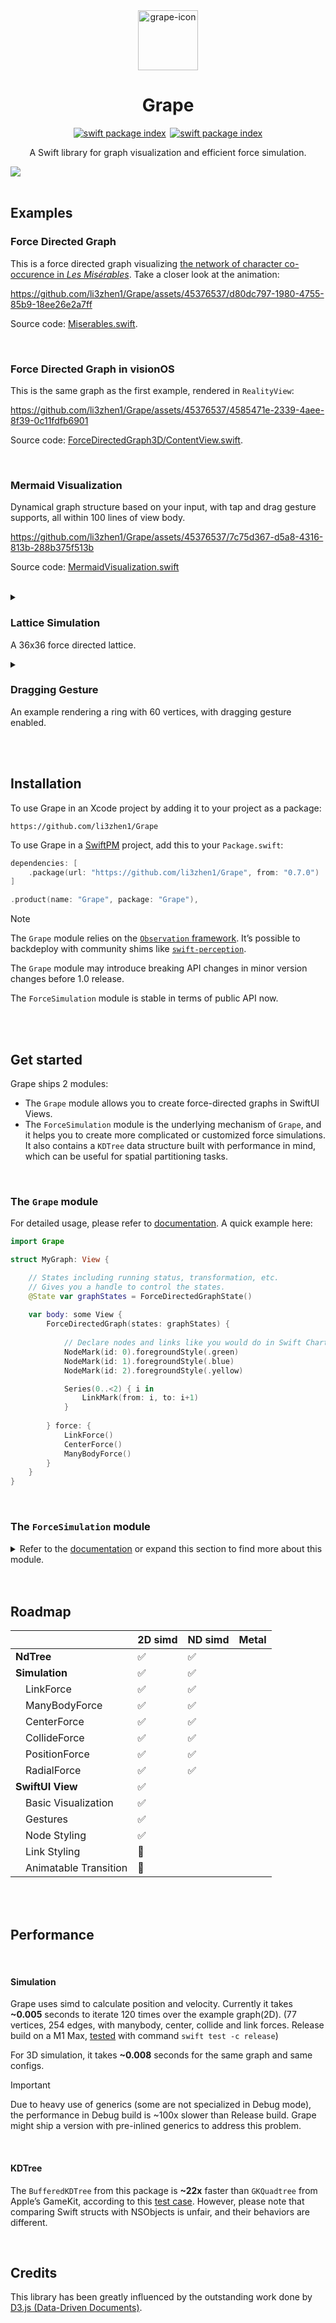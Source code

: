 <div align="center">
  <img alt="grape-icon" src="https://github.com/li3zhen1/Grape/assets/45376537/4ab08ea1-22e6-4fe8-ab2b-99ae325b46a6" height="96">
  <h1 align="center">Grape</h1>

</div>

<p align="center">
  <a href="https://swiftpackageindex.com/li3zhen1/Grape"><img src="https://img.shields.io/endpoint?color=FA7343&url=https://swiftpackageindex.com/api/packages/li3zhen1/Grape/badge?type=platforms" alt="swift package index"></a>&thinsp;
  <a href="https://swiftpackageindex.com/li3zhen1/Grape"><img src="https://img.shields.io/endpoint?color=FA7343&url=https://swiftpackageindex.com/api/packages/li3zhen1/Grape/badge?type=swift-versions" alt="swift package index"></a>
</p>

<p align="center">A Swift library for graph visualization and efficient force simulation.</p>
  
<picture alt="example of grape">
  <source srcset="https://github.com/li3zhen1/Grape/assets/45376537/6703480d-5737-4a8e-bc08-92d8676456da" media="(prefers-color-scheme: dark)">
  <source srcset="https://github.com/li3zhen1/Grape/assets/45376537/22988cfb-8e01-49b7-a55b-b476fcd9de7c" media="(prefers-color-scheme: light)">
  <img src="https://github.com/li3zhen1/Grape/assets/45376537/22988cfb-8e01-49b7-a55b-b476fcd9de7c">
</picture>

<br/>
<br/>

## Examples

### Force Directed Graph
This is a force directed graph visualizing [the network of character co-occurence in _Les Misérables_](https://observablehq.com/@d3/force-directed-graph-component). Take a closer look at the animation:



https://github.com/li3zhen1/Grape/assets/45376537/d80dc797-1980-4755-85b9-18ee26e2a7ff



Source code: [Miserables.swift](https://github.com/li3zhen1/Grape/blob/main/Examples/ForceDirectedGraphExample/ForceDirectedGraphExample/Miserables.swift). 



<br/>

### Force Directed Graph in visionOS

This is the same graph as the first example, rendered in `RealityView`:



https://github.com/li3zhen1/Grape/assets/45376537/4585471e-2339-4aee-8f39-0c11fdfb6901



Source code: [ForceDirectedGraph3D/ContentView.swift](https://github.com/li3zhen1/Grape/blob/main/Examples/ForceDirectedGraph3D/ForceDirectedGraph3D/ContentView.swift).


<br/>


### Mermaid Visualization

Dynamical graph structure based on your input, with tap and drag gesture supports, all within 100 lines of view body.

https://github.com/li3zhen1/Grape/assets/45376537/7c75d367-d5a8-4316-813b-288b375f513b



Source code: [MermaidVisualization.swift](https://github.com/li3zhen1/Grape/blob/main/Examples/ForceDirectedGraphExample/ForceDirectedGraphExample/MermaidVisualization.swift)

<br/>

<details>
  <summary>
    
### Lattice Simulation

A 36x36 force directed lattice.

</summary>

https://github.com/li3zhen1/Grape/assets/45376537/5b76fddc-dd5c-4d35-bced-29c01269dd2b

Source code: [Lattice.swift](https://github.com/li3zhen1/Grape/blob/main/Examples/ForceDirectedGraphExample/ForceDirectedGraphExample/Lattice.swift)

</details>

<details>
  <summary>

### Dragging Gesture

An example rendering a ring with 60 vertices, with dragging gesture enabled.

</summary>

https://github.com/li3zhen1/Grape/assets/45376537/73213e7f-73ee-44f3-9b3e-7e58355045d2

Source code: [MyRing.swift](https://github.com/li3zhen1/Grape/blob/main/Examples/ForceDirectedGraphExample/ForceDirectedGraphExample/MyRing.swift)
</details>

<br/>

<br/>


## Installation

To use Grape in an Xcode project by adding it to your project as a package:

```
https://github.com/li3zhen1/Grape
```

To use Grape in a [SwiftPM](https://swift.org/package-manager/) project, add this to your `Package.swift`:

``` swift
dependencies: [
    .package(url: "https://github.com/li3zhen1/Grape", from: "0.7.0")
]
```

```swift
.product(name: "Grape", package: "Grape"),
```

> [!NOTE]
> The `Grape` module relies on the [`Observation` framework](https://developer.apple.com/documentation/observation). It’s possible to backdeploy with community shims like [`swift-perception`](https://github.com/pointfreeco/swift-perception).
> 
> The `Grape` module may introduce breaking API changes in minor version changes before 1.0 release.
>
> The `ForceSimulation` module is stable in terms of public API now.

<br/>

<br/>

## Get started

Grape ships 2 modules:

- The `Grape` module allows you to create force-directed graphs in SwiftUI Views.
- The `ForceSimulation` module is the underlying mechanism of `Grape`, and it helps you to create more complicated or customized force simulations. It also contains a `KDTree` data structure built with performance in mind, which can be useful for spatial partitioning tasks.


<br/>

### The `Grape` module


For detailed usage, please refer to [documentation](https://li3zhen1.github.io/Grape/Grape/documentation/grape). A quick example here:

```swift
import Grape

struct MyGraph: View {

    // States including running status, transformation, etc.
    // Gives you a handle to control the states.
    @State var graphStates = ForceDirectedGraphState() 
    
    var body: some View {
        ForceDirectedGraph(states: graphStates) {
            
            // Declare nodes and links like you would do in Swift Charts.
            NodeMark(id: 0).foregroundStyle(.green)
            NodeMark(id: 1).foregroundStyle(.blue)
            NodeMark(id: 2).foregroundStyle(.yellow)

            Series(0..<2) { i in
                LinkMark(from: i, to: i+1)
            }
            
        } force: {
            LinkForce()
            CenterForce()
            ManyBodyForce()
        }
    }
}
```



<br/>


### The `ForceSimulation` module
<details>
  <summary>Refer to the <a href="https://li3zhen1.github.io/Grape/ForceSimulation/documentation/forcesimulation/">documentation</a> or expand this section to find more about this module.
  </summary>

`ForceSimulation` module mainly contains 3 concepts, `Kinetics`, `ForceProtocol` and `Simulation`.

<p align="center">
  <img src="https://raw.githubusercontent.com/li3zhen1/Grape/main/Assets/SimulationDiagram.svg" alt="A diagram showing the relationships of `Kinetics`, `ForceProtocol` and `Simulation`. A `Simulation` contains a `Kinetics` and a `ForceProtocol`.">
</p>

  
- `Kinetics` describes all kinetic states of your system, i.e. position, velocity, link connections, and the variable `alpha` that describes how "active" your system is.
- Forces are any types that conforms to `ForceProtocol`. This module provides most of the forces you will use in force directed graphs. And you can also create your own forces. They should be responsible for 2 tasks:
    - `bindKinetics(_ kinetics: Kinetics<Vector>)`: binding to a `Kinetics`. In most cases the force should keep a reference of the `Kinetics` so they know what to mutate when `apply` is called.
    - `apply()`: Mutating the states of `Kinetics`. For example, a gravity force should add velocities on each node in this function.
- `Simulation` is a shell class you interact with, which enables you to create any dimensional simulation with velocity Verlet integration. It manages a `Kinetics` and a force conforming to `ForceProtocol`. Since `Simulation` only stores one force, you are responsible for compositing multiple forces into one.
- Another data structure `KDTree` is used to accelerate the force simulation with [Barnes-Hut Approximation](https://jheer.github.io/barnes-hut/).

<br/>

The basic concepts of simulations and forces can be found here: [Force simulations - D3](https://d3js.org/d3-force/simulation). You can simply create simulations by using `Simulation` like this:

```swift
import simd
import ForceSimulation

// assuming you’re simulating 4 nodes
let nodeCount = 4


// Connect them
let links = [(0, 1), (1, 2), (2, 3), (3, 0)] 

/// Create a 2D force composited with 4 primitive forces.
let myForce = SealedForce2D {
    // Forces are namespaced under `Kinetics<Vector>`
    // here we only use `Kinetics<SIMD2<Double>>`, i.e. `Kinetics2D`
    Kinetics2D.ManyBodyForce(strength: -30)
    Kinetics2D.LinkForce(
        stiffness: .weightedByDegree(k: { _, _ in 1.0 }),
        originalLength: .constant(35)
    )
    Kinetics2D.CenterForce(center: .zero, strength: 1)
    Kinetics2D.CollideForce(radius: .constant(3))
}

/// Create a simulation, the dimension is inferred from the force.
let mySimulation = Simulation(
    nodeCount: nodeCount,
    links: links.map { EdgeID(source: $0.0, target: $0.1) },
    forceField: myForce
) 

/// Force is ready to start! run `tick` to iterate the simulation.

for mySimulation in 0..<120 {
    mySimulation.tick()
    let positions = mySimulation.kinetics.position.asArray()
    /// Do something with the positions.
}

```

See [Example](https://github.com/li3zhen1/Grape/tree/main/Examples/ForceDirectedGraphExample) for more details. 

</details>



<br/>

<br/>


## Roadmap

|   | 2D simd | ND simd | Metal |
| --- | --- | --- | --- |
| **NdTree** | ✅ | ✅ |  |
| **Simulation** | ✅ | ✅ |  |
| &emsp;LinkForce | ✅ | ✅ |  |
| &emsp;ManyBodyForce | ✅ | ✅ |  |
| &emsp;CenterForce | ✅ | ✅ |  |
| &emsp;CollideForce | ✅ | ✅ |  |
| &emsp;PositionForce | ✅ | ✅ |  |
| &emsp;RadialForce | ✅ | ✅ |  |
| **SwiftUI View** | ✅ |  |  |
| &emsp;Basic Visualization | ✅ |  |  |
| &emsp;Gestures | ✅ |  |  |
| &emsp;Node Styling | ✅ |  |  |
| &emsp;Link Styling | 🚧 |  |  |
| &emsp;Animatable Transition | 🚧 |  |  |

<br/>

<br/>

## Performance

<br/>

#### Simulation

Grape uses simd to calculate position and velocity. Currently it takes **~0.005** seconds to iterate 120 times over the example graph(2D). (77 vertices, 254 edges, with manybody, center, collide and link forces. Release build on a M1 Max, [tested](https://github.com/li3zhen1/Grape/blob/main/Tests/ForceSimulationTests/MiserableGraphTest.swift) with command `swift test -c release`)

For 3D simulation, it takes **~0.008** seconds for the same graph and same configs.

> [!IMPORTANT]
> Due to heavy use of generics (some are not specialized in Debug mode), the performance in Debug build is ~100x slower than Release build. Grape might ship a version with pre-inlined generics to address this problem.

<br/>

#### KDTree
The `BufferedKDTree` from this package is **~22x** faster than `GKQuadtree` from Apple’s GameKit, according to this [test case](https://github.com/li3zhen1/Grape/blob/main/Tests/ForceSimulationTests/GKTreeCompareTest.swift). However, please note that comparing Swift structs with NSObjects is unfair, and their behaviors are different.


<br/>

## Credits

This library has been greatly influenced by the outstanding work done by [D3.js (Data-Driven Documents)](https://d3js.org).
